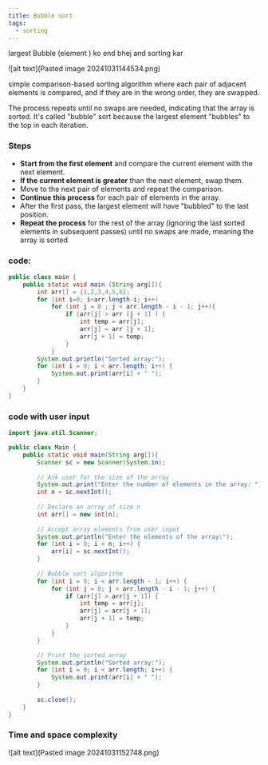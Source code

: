 ```yaml
---
title: Bubble sort
tags:
  - sorting
---
```


largest Bubble (element ) ko end bhej and sorting kar

![alt text](Pasted image 20241031144534.png)


simple comparison-based sorting algorithm where each pair of adjacent elements is compared, and if they are in the wrong order, they are swapped.

The process repeats until no swaps are needed, indicating that the array is sorted. It's called "bubble" sort because the largest element "bubbles" to the top in each iteration.


### Steps

- **Start from the first element** and compare the current element with the next element.
- **If the current element is greater** than the next element, swap them.
- Move to the next pair of elements and repeat the comparison.
- **Continue this process** for each pair of elements in the array.
- After the first pass, the largest element will have "bubbled" to the last position.
- **Repeat the process** for the rest of the array (ignoring the last sorted elements in subsequent passes) until no swaps are made, meaning the array is sorted


### code:
```java
public class main {    
    public static void main (String arg[]){
        int arr[] = {1,2,3,4,5,6};
        for (int i=0; i<arr.length-i; i++)
            for (int j = 0 ; j < arr.length - i - 1; j++){
                if (arr[j] > arr [j + 1] ) {
                    int temp = arr[j];
                    arr[j] = arr [j + 1];
                    arr[j + 1] = temp;
                }
            }
        System.out.println("Sorted array:");
        for (int i = 0; i < arr.length; i++) {
            System.out.print(arr[i] + " ");
        }
    }
}
```



### code with user input
```java
import java.util.Scanner;

public class Main {    
    public static void main(String arg[]){
        Scanner sc = new Scanner(System.in);
        
        // Ask user for the size of the array
        System.out.print("Enter the number of elements in the array: ");
        int n = sc.nextInt();
        
        // Declare an array of size n
        int arr[] = new int[n];
        
        // Accept array elements from user input
        System.out.println("Enter the elements of the array:");
        for (int i = 0; i < n; i++) {
            arr[i] = sc.nextInt();
        }
        
        // Bubble sort algorithm
        for (int i = 0; i < arr.length - 1; i++) {
            for (int j = 0; j < arr.length - i - 1; j++) {
                if (arr[j] > arr[j + 1]) {
                    int temp = arr[j];
                    arr[j] = arr[j + 1];
                    arr[j + 1] = temp;
                }
            }
        }

        // Print the sorted array
        System.out.println("Sorted array:");
        for (int i = 0; i < arr.length; i++) {
            System.out.print(arr[i] + " ");
        }
        
        sc.close();
    }
}

```

### Time and space complexity 
![alt text](Pasted image 20241031152748.png)